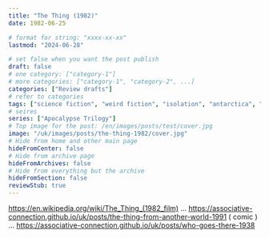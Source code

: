 ```yaml
---
title: "The Thing (1982)"
date: 1982-06-25

# format for string: "xxxx-xx-xx"
lastmod: "2024-06-28"

# set false when you want the post publish
draft: false
# one category: ["category-1"]
# more categories: ["category-1", "category-2", ...]
categories: ["Review drafts"]
# refer to categories
tags: ["science fiction", "weird fiction", "isolation", "antarctica", "expedition", "lovecraft", "john carpenter"]
# seires
series: ["Apocalypse Trilogy"]
# Top image for the post: /en/images/posts/test/cover.jpg
image: "/uk/images/posts/the-thing-1982/cover.jpg"
# Hide from home and other main page
hideFromCenter: false
# Hide from archive page
hideFromArchives: false
# Hide from everything but the archive
hideFromSection: false
reviewStub: true
---
```

https://en.wikipedia.org/wiki/The_Thing_(1982_film)
...
https://associative-connection.github.io/uk/posts/the-thing-from-another-world-1991 ( comic )
...
https://associative-connection.github.io/uk/posts/who-goes-there-1938
<!--more-->